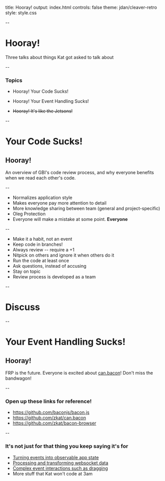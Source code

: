 title: Hooray!
output: index.html
controls: false
theme: jdan/cleaver-retro
style: style.css

--

# Hooray!

Three talks about things Kat got asked to talk about

--

### Topics

* Hooray! Your Code Sucks!

* Hooray! Your Event Handling Sucks!

* <strike>Hooray! It's like the Jetsons!</strike>

--

# Your Code Sucks!

## Hooray!

An overview of GBI's code review process, and why everyone benefits when we
read each other's code.

--

* Normalizes application style
* Makes everyone pay more attention to detail
* More knowledge sharing between team (general and project-specific)
* Oleg Protection
* Everyone will make a mistake at some point. **Everyone**

--

* Make it a habit, not an event
* Keep code in branches!
* Always review -- require a +1
* Nitpick on others and ignore it when others do it
* Run the code at least once
* Ask questions, instead of accusing
* Stay on topic
* Review process is developed as a team

--

# Discuss

--

# Your Event Handling Sucks!
## Hooray!

FRP is the future. Everyone is excited about
[can.bacon](https://github.com/zkat/can.bacon)! Don't miss the bandwagon!

--

### Open up these links for reference!

* https://github.com/baconjs/bacon.js
* https://github.com/zkat/can.bacon
* https://github.com/zkat/bacon-browser

--

### It's not just for that thing you keep saying it's for

* [Turning events into observable app state](clicks.html)
* [Processing and transforming websocket data](statestream.html)
* [Complex event interactions such as dragging](drag.html)
* More stuff that Kat won't code at 3am

